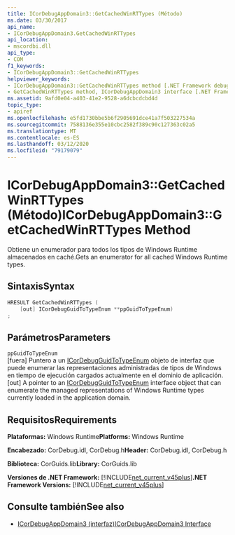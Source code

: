 ```yaml
---
title: ICorDebugAppDomain3::GetCachedWinRTTypes (Método)
ms.date: 03/30/2017
api_name:
- ICorDebugAppDomain3.GetCachedWinRTTypes
api_location:
- mscordbi.dll
api_type:
- COM
f1_keywords:
- ICorDebugAppDomain3::GetCachedWinRTTypes
helpviewer_keywords:
- ICorDebugAppDomain3::GetCachedWinRTTypes method [.NET Framework debugging]
- GetCachedWinRTTypes method, ICorDebugAppDomain3 interface [.NET Framework debugging]
ms.assetid: 9afd0e04-a403-41e2-9528-a6dcbcdcbd4d
topic_type:
- apiref
ms.openlocfilehash: e5fd1730bbe5b6f2905691dce41a7f503227534a
ms.sourcegitcommit: 7588136e355e10cbc2582f389c90c127363c02a5
ms.translationtype: MT
ms.contentlocale: es-ES
ms.lasthandoff: 03/12/2020
ms.locfileid: "79179079"
---
```

# <a name="icordebugappdomain3getcachedwinrttypes-method"></a><span data-ttu-id="3d23f-102">ICorDebugAppDomain3::GetCachedWinRTTypes (Método)</span><span class="sxs-lookup"><span data-stu-id="3d23f-102">ICorDebugAppDomain3::GetCachedWinRTTypes Method</span></span>
<span data-ttu-id="3d23f-103">Obtiene un enumerador para todos los tipos de Windows Runtime almacenados en caché.</span><span class="sxs-lookup"><span data-stu-id="3d23f-103">Gets an enumerator for all cached Windows Runtime types.</span></span>  
  
## <a name="syntax"></a><span data-ttu-id="3d23f-104">Sintaxis</span><span class="sxs-lookup"><span data-stu-id="3d23f-104">Syntax</span></span>  
  
```cpp  
HRESULT GetCachedWinRTTypes (
    [out] ICorDebugGuidToTypeEnum **ppGuidToTypeEnum)  
;  
```  
  
## <a name="parameters"></a><span data-ttu-id="3d23f-105">Parámetros</span><span class="sxs-lookup"><span data-stu-id="3d23f-105">Parameters</span></span>  
 `ppGuidToTypeEnum`  
 <span data-ttu-id="3d23f-106">[fuera] Puntero a un [ICorDebugGuidToTypeEnum](icordebugguidtotypeenum-interface.md) objeto de interfaz que puede enumerar las representaciones administradas de tipos de Windows en tiempo de ejecución cargados actualmente en el dominio de aplicación.</span><span class="sxs-lookup"><span data-stu-id="3d23f-106">[out] A pointer to an [ICorDebugGuidToTypeEnum](icordebugguidtotypeenum-interface.md) interface object that can enumerate the managed representations of Windows Runtime types currently loaded in the application domain.</span></span>  
  
## <a name="requirements"></a><span data-ttu-id="3d23f-107">Requisitos</span><span class="sxs-lookup"><span data-stu-id="3d23f-107">Requirements</span></span>  
 <span data-ttu-id="3d23f-108">**Plataformas:** Windows Runtime</span><span class="sxs-lookup"><span data-stu-id="3d23f-108">**Platforms:** Windows Runtime</span></span>  
  
 <span data-ttu-id="3d23f-109">**Encabezado:** CorDebug.idl, CorDebug.h</span><span class="sxs-lookup"><span data-stu-id="3d23f-109">**Header:** CorDebug.idl, CorDebug.h</span></span>  
  
 <span data-ttu-id="3d23f-110">**Biblioteca:** CorGuids.lib</span><span class="sxs-lookup"><span data-stu-id="3d23f-110">**Library:** CorGuids.lib</span></span>  
  
 <span data-ttu-id="3d23f-111">**Versiones de .NET Framework:** [!INCLUDE[net_current_v45plus](../../../../includes/net-current-v45plus-md.md)]</span><span class="sxs-lookup"><span data-stu-id="3d23f-111">**.NET Framework Versions:** [!INCLUDE[net_current_v45plus](../../../../includes/net-current-v45plus-md.md)]</span></span>  
  
## <a name="see-also"></a><span data-ttu-id="3d23f-112">Consulte también</span><span class="sxs-lookup"><span data-stu-id="3d23f-112">See also</span></span>

- [<span data-ttu-id="3d23f-113">ICorDebugAppDomain3 (interfaz)</span><span class="sxs-lookup"><span data-stu-id="3d23f-113">ICorDebugAppDomain3 Interface</span></span>](icordebugappdomain3-interface.md)
